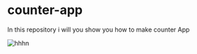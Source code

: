 # counter-app
In this repository i will you show you how to make counter App 

![hhhn](https://user-images.githubusercontent.com/125033123/218094357-cea864de-022c-4916-9f6c-4d85420b3939.jpg)
